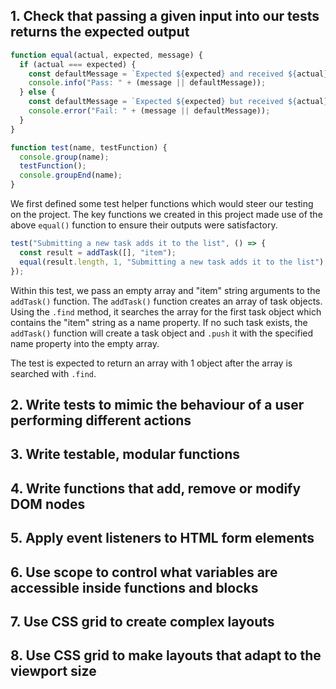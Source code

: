 ## 1. Check that passing a given input into our tests returns the expected output

```js
function equal(actual, expected, message) {
  if (actual === expected) {
    const defaultMessage = `Expected ${expected} and received ${actual}`;
    console.info("Pass: " + (message || defaultMessage));
  } else {
    const defaultMessage = `Expected ${expected} but received ${actual} instead`;
    console.error("Fail: " + (message || defaultMessage));
  }
}

function test(name, testFunction) {
  console.group(name);
  testFunction();
  console.groupEnd(name);
}
```

We first defined some test helper functions which would steer our testing on the project. The key functions we created in this project made use of the above `equal()` function to ensure their outputs were satisfactory.

```js
test("Submitting a new task adds it to the list", () => {
  const result = addTask([], "item");
  equal(result.length, 1, "Submitting a new task adds it to the list");
});
```

Within this test, we pass an empty array and "item" string arguments to the `addTask()` function. The `addTask()` function creates an array of task objects. Using the `.find` method, it searches the array for the first task object which contains the "item" string as a name property. If no such task exists, the `addTask()` function will create a task object and `.push` it with the specified name property into the empty array.

The test is expected to return an array with 1 object after the array is searched with `.find`. 

## 2. Write tests to mimic the behaviour of a user performing different actions



## 3. Write testable, modular functions

## 4. Write functions that add, remove or modify DOM nodes

## 5. Apply event listeners to HTML form elements

## 6. Use scope to control what variables are accessible inside functions and blocks 

## 7. Use CSS grid to create complex layouts

## 8. Use CSS grid to make layouts that adapt to the viewport size

